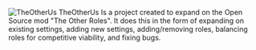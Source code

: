 ![TheOtherUs](https://user-images.githubusercontent.com/113001912/189655770-ebb6c256-cc11-4fd9-b652-5eefad93d7c0.png)
TheOtherUs Is a project created to expand on the Open Source mod "The Other Roles". It does this in the form of expanding on existing settings, adding new settings, adding/removing roles, balancing roles for competitive viability, and fixing bugs.
